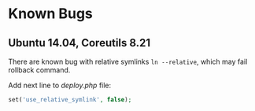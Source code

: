 # Known Bugs

## Ubuntu 14.04, Coreutils 8.21

There are known bug with relative symlinks `ln --relative`, which may fail rollback command. 

Add next line to _deploy.php_ file:

~~~php
set('use_relative_symlink', false);
~~~
